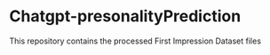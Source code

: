 # Chatgpt-presonalityPrediction
This repository contains the processed First Impression Dataset files

